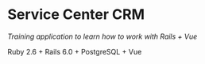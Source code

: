 # Service Center CRM
_Training application to learn how to work with Rails + Vue_

Ruby 2.6 + Rails 6.0 + PostgreSQL + Vue
